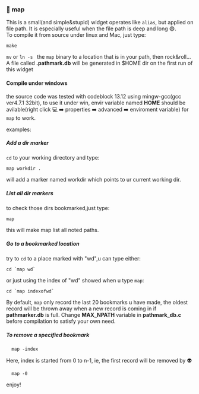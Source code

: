 ### :round_pushpin: __map__  
This is a small(and simple&stupid) widget operates like `alias`, but applied on file path. It is especially useful when the file path is deep and long :smile:.   
To compile it from source under linux and Mac, just type:  

    make
    
`mv` or `ln -s ` the `map` binary to a location that is in your path, then rock&roll...
A file called __.pathmark.db__ will be generated in $HOME dir on the first run of this widget 

#### Compile under windows

the source code was tested with codeblock 13.12 using mingw-gcc(gcc ver4.7.1 32bit), 
to use it under win, envir variable named __HOME__ should be avilable(right click :computer: :arrow_right: properties :arrow_right: advanced :arrow_right: enviroment variable) for `map` to work.  

examples:  

##### Add a dir marker   

`cd` to your working directory and type:

    map workdir .

will add a marker named workdir which points to ur
current working dir. 

##### List all dir markers   

to check those dirs bookmarked,just type:

    map

this will make map list all noted paths.

##### Go to a bookmarked location  

try to `cd` to a place marked with "wd",u can type either:

    cd `map wd`

or just using the index of "wd" showed when u type `map`:

    cd `map indexofwd`

By default, `map` only record the last 20 bookmarks u have made, the oldest record will be thrown away when a new record is coming in if __pathmarker.db__ is full. Change __MAX_NPATH__ variable in __pathmark_db.c__ before compilation to satisfy your own need.

##### To remove a specified bookmark

      map -index

Here, index is started from 0 to n-1, ie, the first record will be removed by :alien:    

      map -0

enjoy!
